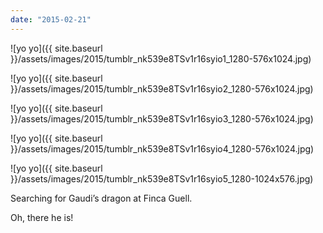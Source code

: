 ```yaml
---
date: "2015-02-21"
---
```


![yo yo]({{ site.baseurl }}/assets/images/2015/tumblr_nk539e8TSv1r16syio1_1280-576x1024.jpg)

![yo yo]({{ site.baseurl }}/assets/images/2015/tumblr_nk539e8TSv1r16syio2_1280-576x1024.jpg)

![yo yo]({{ site.baseurl }}/assets/images/2015/tumblr_nk539e8TSv1r16syio3_1280-576x1024.jpg)

![yo yo]({{ site.baseurl }}/assets/images/2015/tumblr_nk539e8TSv1r16syio4_1280-576x1024.jpg)

![yo yo]({{ site.baseurl }}/assets/images/2015/tumblr_nk539e8TSv1r16syio5_1280-1024x576.jpg)

Searching for Gaudi’s dragon at Finca Guell.

Oh, there he is!
